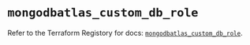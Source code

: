 # `mongodbatlas_custom_db_role`

Refer to the Terraform Registory for docs: [`mongodbatlas_custom_db_role`](https://www.terraform.io/docs/providers/mongodbatlas/r/custom_db_role).
